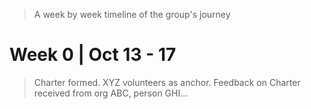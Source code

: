 > A week by week timeline of the group's journey

# Week 0 | Oct 13 - 17
> Charter formed. XYZ volunteers as anchor. Feedback on Charter received from org ABC, person GHI... 

